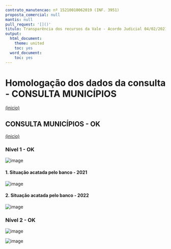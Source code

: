 ```yaml
---
contrato_manutencao: nº 15210010062019 (INF. 3951)
proposta_comercial: null
mantis: null
pull_request: '[]()'
titulo: Transparência dos recursos da Vale - Acordo Judicial 04/02/2021
output:
  html_document:
    theme: united
    toc: yes
  word_document:
    toc: yes
---
```


# Homologação dos dados da consulta - CONSULTA MUNICÍPIOS
<a href="#top">(inicio)</a>

<div class="alert alert-success">

## CONSULTA MUNICÍPIOS - OK
<a href="#top">(inicio)</a>


### Nível 1 - OK

![image](https://user-images.githubusercontent.com/52920939/171021918-d41284c6-cf86-4900-b39b-f00216919e1e.png)


#### 1. Situação acatada pelo banco - 2021


![image](https://user-images.githubusercontent.com/52920939/171022066-158118e8-f20a-4cd1-81c8-c2243a3e2a88.png)


#### 2. Situação acatada pelo banco - 2022

![image](https://user-images.githubusercontent.com/52920939/171022033-d92e9531-e85c-46fc-a48d-24427c8e43a0.png)


### Nível 2 - OK

![image](https://user-images.githubusercontent.com/52920939/171022274-b447e0fa-80a3-484d-9276-94fadf073971.png)

![image](https://user-images.githubusercontent.com/52920939/171022196-9137ba24-0cf0-4ddc-a503-5325f0ca774e.png)
